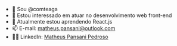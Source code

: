 - 👋 Sou @comteaga
- 👀 Estou interessado em atuar no desenvolvimento web front-end
- 🌱 Atualmente estou aprendendo React.js
- 📫 E-mail: [matheus.pansani@outlook.com](mailto:matheus.pansani@outlook.com)
- 👨‍💻 LinkedIn: [Matheus Pansani Pedroso](https://www.linkedin.com/in/matheus-pansani-pedroso/)

<!---
comteaga/comteaga is a ✨ special ✨ repository because its `README.md` (this file) appears on your GitHub profile.
You can click the Preview link to take a look at your changes.
--->
